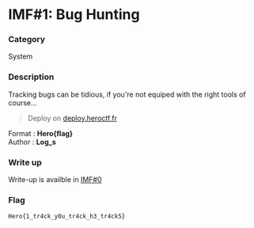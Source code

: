 # IMF#1: Bug Hunting

### Category

System

### Description

Tracking bugs can be tidious, if you're not equiped with the right tools of course...

> Deploy on [deploy.heroctf.fr](https://deploy.heroctf.fr/)

Format : **Hero{flag}**<br>
Author : **Log_s**

### Write up

Write-up is availble in [IMF#0](../IMF0)

### Flag

```plain
Hero{1_tr4ck_y0u_tr4ck_h3_tr4ck5}
```
